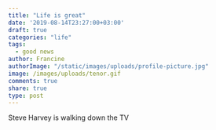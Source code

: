 ```yaml
---
title: "Life is great"
date: '2019-08-14T23:27:00+03:00'
draft: true
categories: "life"
tags:
  - good news
author: Francine
authorImage: "/static/images/uploads/profile-picture.jpg"
image: /images/uploads/tenor.gif
comments: true
share: true
type: post
---
```

Steve Harvey is walking down the TV
